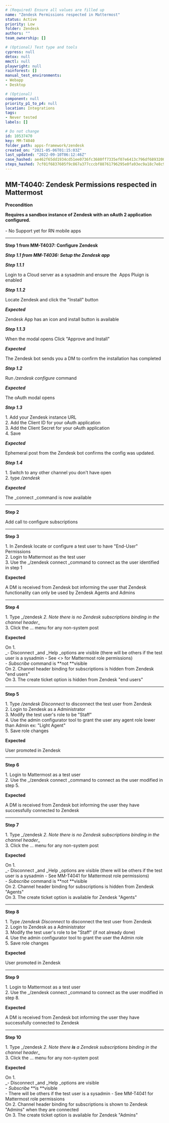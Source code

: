 ```yaml
---
# (Required) Ensure all values are filled up
name: "Zendesk Permissions respected in Mattermost"
status: Active
priority: Low
folder: Zendesk
authors: ""
team_ownership: []

# (Optional) Test type and tools
cypress: null
detox: null
mmctl: null
playwright: null
rainforest: []
manual_test_environments: 
- Webapp
- Desktop

# (Optional)
component: null
priority_p1_to_p4: null
location: Integrations
tags: 
- Never tested
labels: []

# Do not change
id: 10537470
key: MM-T4040
folder_path: apps-framework/zendesk
created_on: "2021-05-06T01:15:03Z"
last_updated: "2022-09-10T06:12:46Z"
case_hashed: ae462f65dd1934cd51ee0736fc3680ff7335ef07e6413c796df6893200eb14cc3d79abdfadb884baf01f0aded710cf26
steps_hashed: 7cf01f6837605f9c867a377cccbf88761796295e0fa93ec9a18c7e8c9cc73bc4a5f409a133c291663faa2e3aec81cad3
---
```


## MM-T4040: Zendesk Permissions respected in Mattermost

**Precondition**

**Requires a sandbox instance of Zendesk with an oAuth 2 application configured.**\
\
\- No Support yet for RN mobile apps

---

**Step 1 from MM-T4037: Configure Zendesk**

<!-- (Auto-generated) Note: The following step/s in Step 1 should not be updated here. Instead, modify directly to the referenced MM-T4037 test case. -->

_**Step 1.1 from MM-T4036: Setup the Zendesk app**_

<!-- (Auto-generated) Note: The following step/s in Step 1 should not be updated here. Instead, modify directly to the referenced MM-T4036 test case. -->

_**Step 1.1.1**_

Login to a Cloud server as a sysadmin and ensure the  Apps Pluign is enabled

_**Step 1.1.2**_

Locate Zendesk and click the "Install" button

_**Expected**_

Zendesk App has an icon and install button is available

_**Step 1.1.3**_

When the modal opens Click "Approve and Install"

_**Expected**_

The Zendesk bot sends you a DM to confirm the installation has completed

_**Step 1.2**_

Run _/zendesk configure_ command

_**Expected**_

The oAuth modal opens

_**Step 1.3**_

1\. Add your Zendesk instance URL\
2\. Add the Client ID for your oAuth application\
3\. Add the Client Secret for your oAuth application\
4\. Save

_**Expected**_

Ephemeral post from the Zendesk bot confirms the config was updated.

_**Step 1.4**_

1\. Switch to any other channel you don't have open\
2\. type _/zendesk_

_**Expected**_

The \_connect \_command is now available

---

**Step 2**

Add call to configure subscriptions

---

**Step 3**

1\. In Zendesk locate or configure a test user to have "End-User" Permissions\
2\. Login to Mattermost as the test user\
3\. Use the \_/zendesk connect \_command to connect as the user identified in step 1

**Expected**

A DM is received from Zendesk bot informing the user that Zendesk functionality can only be used by Zendesk Agents and Admins

---

**Step 4**

1\. Type \_/zendesk _2_. _Note there is no Zendesk subscriptions binding in the channel header_\_\
3\. Click the ... menu for any non-system post

**Expected**

On 1.\
\_- Disconnect \_and \_Help \_options are visible (there will be others if the test user is a sysadmin - See <> for Mattermost role permissions)\
\- _Subscribe_ command is \*\*not \*\*visible\
On 2. Channel header binding for subscriptions is hidden from Zendesk "end users"\
On 3. The create ticket option is hidden from Zendesk "end users"

---

**Step 5**

1\. Type _/zendesk_ _Disconnect_ to disconnect the test user from Zendesk\
2\. Login to Zendesk as a Administrator\
3\. Modify the test user's role to be "Staff"\
4\. Use the admin configurator tool to grant the user any agent role lower than Admin ex: "Light Agent"\
5\. Save role changes

**Expected**

User promoted in Zendesk

---

**Step 6**

1\. Login to Mattermost as a test user\
2\. Use the \_/zendesk connect \_command to connect as the user modified in step 5.

**Expected**

A DM is received from Zendesk bot informing the user they have successfully connected to Zendesk

---

**Step 7**

1\. Type \_/zendesk _2_. _Note there is no Zendesk subscriptions binding in the channel header_\_\
3\. Click the ... menu for any non-system post

**Expected**

On 1.\
\_- Disconnect \_and \_Help \_options are visible (there will be others if the test user is a sysadmin - See MM-T4041 for Mattermost role permissions)\
\- _Subscribe_ command is \*\*not \*\*visible\
On 2. Channel header binding for subscriptions is hidden from Zendesk "Agents"\
On 3. The create ticket option is available for Zendesk "Agents"

---

**Step 8**

1\. Type _/zendesk_ _Disconnect_ to disconnect the test user from Zendesk\
2\. Login to Zendesk as a Administrator\
3\. Modify the test user's role to be "Staff" (if not already done)\
4\. Use the admin configurator tool to grant the user the Admin role\
5\. Save role changes

**Expected**

User promoted in Zendesk

---

**Step 9**

1\. Login to Mattermost as a test user\
2\. Use the \_/zendesk connect \_command to connect as the user modified in step 8.

**Expected**

A DM is received from Zendesk bot informing the user they have successfully connected to Zendesk

---

**Step 10**

1\. Type \_/zendesk _2_. _Note there **is** a Zendesk subscriptions binding in the channel header_\_\
3\. Click the ... menu for any non-system post

**Expected**

On 1.\
\_- Disconnect \_and \_Help \_options are visible\
\- _Subscribe_ \*\*is \*\*visible\
\- There will be others if the test user is a sysadmin - See MM-T4041 for Mattermost role permissions\
On 2. Channel header binding for subscriptions is shown to Zendesk "Admins" when they are connected\
On 3. The create ticket option is available for Zendesk "Admins"
